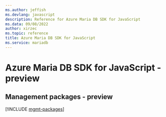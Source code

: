 ```yaml
---
ms.author: jeffish
ms.devlang: javascript
description: Reference for Azure Maria DB SDK for JavaScript
ms.data: 09/08/2022
author: xirzec
ms.topic: reference
title: Azure Maria DB SDK for JavaScript
ms.service: mariadb
---
```

# Azure Maria DB SDK for JavaScript - preview

## Management packages - preview
[!INCLUDE [mgmt-packages](maria-db-mgmt-index.md)]
